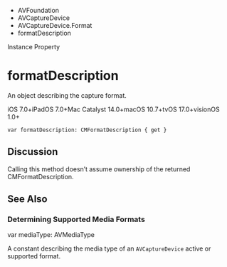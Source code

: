 

- AVFoundation
- AVCaptureDevice
- AVCaptureDevice.Format
-  formatDescription 

Instance Property

# formatDescription

An object describing the capture format.

iOS 7.0+iPadOS 7.0+Mac Catalyst 14.0+macOS 10.7+tvOS 17.0+visionOS 1.0+

``` source
var formatDescription: CMFormatDescription { get }
```

## Discussion

Calling this method doesn’t assume ownership of the returned CMFormatDescription.

## See Also

### Determining Supported Media Formats

var mediaType: AVMediaType

A constant describing the media type of an `AVCaptureDevice` active or supported format.

